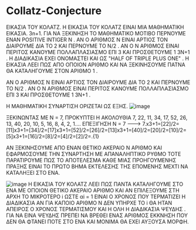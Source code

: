 # Collatz-Conjecture
ΕΙΚΑΣΙΑ ΤΟΥ ΚΟΛΑΤΖ.
  Η ΕΙΚΑΣΙΑ ΤΟΥ ΚΟΛΑΤΖ ΕΙΝΑΙ ΜΙΑ ΜΑΘΗΜΑΤΙΚΗ ΕΙΚΑΣΙΑ. 3n+1.
  ΓΙΑ ΝΑ ΞΕΚΙΝΗΣΗ ΤΟ ΜΑΘΗΜΑΤΙΚΟ ΜΟΤΙΒΟ ΠΕΡΝΟΥΜΕ ΕΝΑΝ POSITIVE INTIGER  N .
  ΑΝ Ο ΑΡΙΘΜΟΣ Ν ΕΙΝΑΙ ΑΡΤΙΟΣ ΤΟΝ ΔΙΑΙΡΟΥΜΕ ΔΙΑ ΤΟ 2 ΚΑΙ ΠΕΡΝΟΥΜΕ ΤΟ Ν/2 .
  ΑΝ Ο Ν ΑΡΙΘΜΟΣ ΕΙΝΑΙ ΠΕΡΙΤΟΣ  ΚΑΝΟΥΜΕ ΠΟΛΛΑΠΛΑΣΙΑΣΜΟ ΕΠΙ 3 ΚΑΙ ΠΡΟΣΘΕΤΟΥΜΕ 1 3Ν+1 .
  Η ΔΙΑΔΙΚΑΣΙΑ ΕΧΕΙ ΟΝΟΜΑΣΤΕΙ ΚΑΙ ΩΣ "HALF OF TRIPLE PLUS ONE" .
  Η ΕΙΚΑΣΙΑ ΛΕΕΙ ΠΩΣ ΑΠΟ ΟΠΟΙΟΝ ΑΡΙΘΜΟ ΚΑΙ ΝΑ ΞΕΚΙΝΗΣΟΥΜΕ ΠΑΤΝΑ ΘΑ ΚΑΤΑΛΗΓΟΥΜΕ ΣΤΟΝ ΑΡΙΘΜΟ 1 .
  
  ΑΝ Ο ΑΡΙΘΜΟΣ Ν ΕΙΝΑΙ ΑΡΤΙΟΣ ΤΟΝ ΔΙΑΙΡΟΥΜΕ ΔΙΑ ΤΟ 2 ΚΑΙ ΠΕΡΝΟΥΜΕ ΤΟ Ν/2 .
  ΑΝ Ο Ν ΑΡΙΘΜΟΣ ΕΙΝΑΙ ΠΕΡΙΤΟΣ  ΚΑΝΟΥΜΕ ΠΟΛΛΑΠΛΑΣΙΑΣΜΟ ΕΠΙ 3 ΚΑΙ ΠΡΟΣΘΕΤΟΥΜΕ 1 3Ν+1 .
  
  Η ΜΑΘΗΜΑΤΙΚΗ ΣΥΝΑΡΤΙΣΗ ΟΡΙΖΕΤΑΙ ΩΣ ΕΞΗΣ.
 ![image](https://user-images.githubusercontent.com/71108397/143723427-81b20392-504d-4a6e-943f-88b72fb18346.png)
 
 ΞΕΚΙΝΩΝΤΑΣ ΜΕ Ν = 7, ΠΡΟΚΥΠΤΕΙ Η ΑΚΟΛΟΥΘΙΑ 7, 22, 11, 34, 17, 52, 26, 13, 40, 20, 10, 5, 16, 8, 4, 2, 1....
 ΕΠΕΞΙΓΗΣΗ Ν = 7 --->  7.x3+1=[22]/2=[11]x3+1=[34]/2=[17]x3+1=[52]/2=[26]/2=[13]x3+1=[40]/2=[20]/2=[10]/2=[5]x3+1=[16]/2=[8]/2=[4]/2=[2]/2=.{1}
 
 ΑΝ ΞΕΚΙΝΗΣΟΥΜΕ ΑΠΟ ΕΝΑΝ ΘΕΤΙΚΟ ΑΚΕΡΑΙΟ Ν ΑΡΙΘΜΟ ΚΑΙ ΕΦΑΡΜΟΣΟΥΜΕ ΤΗΝ ΣΥΝΑΡΤΗΣΗ ΜΕ ΑΠΑΝΑΛΗΠΤΙΚΟ ΡΥΘΜΟ ΤΟΤΕ ΠΑΡΑΤΙΡΟΥΜΕ ΠΩΣ ΤΟ ΑΠΟΤΕΛΕΣΜΑ ΚΑΘΕ ΜΙΑΣ ΠΡΟΗΓΟΥΜΕΝΗΣ ΠΡΑΞΗΣ ΕΙΝΑΙ ΤΟ ΠΡΩΤΟ ΒΗΜΑ ΕΚΤΕΛΕΣΗΣ ΤΗΣ ΕΠΟΜΕΝΗΣ ΜΕΧΤΙ ΝΑ ΚΑΤΑΛΗΞΕΙ ΣΤΟ ΕΝΑ.
 
 ![image](https://user-images.githubusercontent.com/71108397/143723793-35186526-be1d-4f10-81fa-687cd9732379.png)
 Η ΕΙΚΑΣΙΑ ΤΟΥ ΚΟΛΑΤΖ ΛΕΕΙ ΠΩΣ ΠΑΝΤΑ ΚΑΤΑΛΗΓΟΥΜΕ ΣΤΟ ΕΝΑ ΜΕ ΟΠΟΙΟΝ ΘΕΤΙΚΟ ΑΚΕΡΑΙΟ ΑΡΙΘΜΟ ΚΑΙ ΑΝ ΕΠΙΛΕΞΟΥΜΕ ΣΤΗ ΑΡΧΗ 
 ΤΟ ΜΙΚΡΟΤΕΡΟ i ΩΣΤΕ αi = 1 ΕΙΝΑΙ Ο ΧΡΟΝΟΣ ΠΟΥ ΤΕΡΜΑΤΙΖΕΙ Η ΔΙΑΔΙΚΑΣΙΑ ΑΝ ΓΙΑ ΚΑΠΟΙΟ ΑΡΙΘΜΟ Ν ΔΕΝ ΥΠΗΡΧΕ ΤΟ i ΘΑ ΗΤΑΝ ΑΠΕΙΡΟΣ Ο ΧΡΟΝΟΣ  ΤΕΡΜΑΤΙΣΜΟΥ ΚΑΙ Η ΟΛΗ
 Η ΔΙΑΔΙΚΑΣΙΑ ΨΕΥΔΗΣ .
 ΓΙΑ ΝΑ ΕΙΝΑ ΨΕΥΔΗΣ ΠΡΕΠΕΙ ΝΑ ΒΡΕΘΕΙ ΕΝΑΣ ΑΡΙΘΜΟΣ ΕΚΚΝΗΣΗ ΠΟΥ ΔΕΝ ΘΑ ΦΤΑΝΕΙ ΠΟΤΕ ΣΤΟ ΕΝΑ ΚΑΙ ΜΟΝΙΜΑ ΘΑ ΕΧΕΙ ΑΥΞΟΥΣΑ ΜΟΡΦΗ.

 
 
